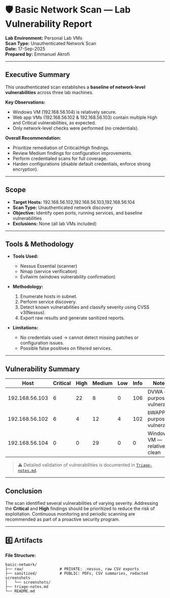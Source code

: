 # 🛡 Basic Network Scan — Lab Vulnerability Report


**Lab Environment:** Personal Lab VMs  
**Scan Type:** Unauthenticated Network Scan  
**Date:** 17-Sep-2025  
**Prepared by:** Emmanuel Akrofi  

---

##  Executive Summary
This unauthenticated scan establishes a **baseline of network-level vulnerabilities** across three lab machines.

**Key Observations:**  
- Windows VM (192.168.56.104) is relatively secure.  
- Web app VMs (192.168.56.102 & 192.168.56.103) contain multiple High and Critical vulnerabilities, as expected.  
- Only network-level checks were performed (no credentials).

**Overall Recommendation:**  
- Prioritize remediation of Critical/High findings.
- Review Medium findings for configuration improvements.  
- Perform credentialed scans for full coverage.
- Harden configurations (disable default credentials, enforce strong encryption).  


---

##  Scope
- **Target Hosts:** 192.168.56.102,192.168.56.103,192.168.56.104 
- **Scan Type:** Unauthenticated network discovery  
- **Objective:** Identify open ports, running services, and baseline vulnerabilities  
- **Exclusions:** None (all lab VMs included)  

---

##  Tools & Methodology
- **Tools Used:**  
  - Nessus Essential (scanner)  
  - Nmap  (service verification)
  - Evilwirm (windows vulnerability confirmation)  

- **Methodology:**  
  1. Enumerate hosts in subnet.  
  2. Perform service discovery.  
  3. Detect known vulnerabilities and classify severity using CVSS v3(Nessus).  
  4. Export raw results and generate sanitized reports.  

- **Limitations:**  
  - No credentials used → cannot detect missing patches or configuration issues.  
  - Possible false positives on filtered services.

---

##  Vulnerability Summary

| Host | Critical | High | Medium | Low | Info | Notes |
|------|---------|------|--------|-----|------|-------|
| 192.168.56.103 | 6 | 22 | 8 | 0 | 106 | DVWA — purposely vulnerable |
| 192.168.56.102 | 6 | 4 | 12 | 4 | 102 | bWAPP — purposely vulnerable |
| 192.168.56.104 | 0 | 0 | 29 | 0 | 0 | Windows VM — relatively clean |

> ⚠️ Detailed validation of vulnerabilities is documented in [`Triage-notes.md`](/Triage-notes.md).

---

## Conclusion
The scan identified several vulnerabilities of varying severity. Addressing the **Critical** and **High** findings should be prioritized to reduce the risk of exploitation. Continuous monitoring and periodic scanning are recommended as part of a proactive security program.

---

## 6️⃣ Artifacts
**File Structure:**

```text
basic-network/
├── raw/                # PRIVATE: .nessus, raw CSV exports
├── sanitized/          # PUBLIC: PDFs, CSV summaries, redacted screenshots
│   └── screenshots/
├── triage-notes.md
└── README.md

